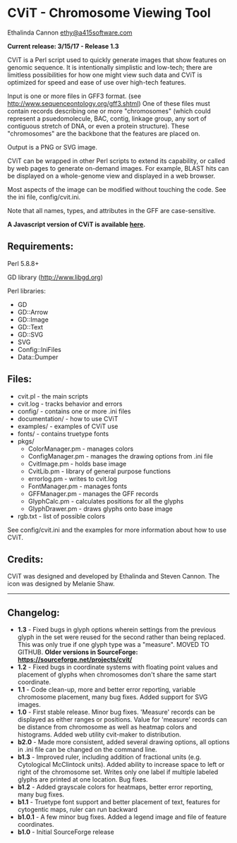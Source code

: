 # CViT - Chromosome Viewing Tool #

Ethalinda Cannon
ethy@a415software.com


**Current release: 3/15/17 - Release 1.3**


CViT is a Perl script used to quickly generate images that show features on 
genomic sequence. It is intentionally simplistic and low-tech; there are 
limitless possibilities for how one might view such data and CViT is 
optimized for speed and ease of use over high-tech features.

Input is one or more files in GFF3 format.
(see http://www.sequenceontology.org/gff3.shtml)
One of these files must contain records describing one or more "chromosomes" 
(which could represent a psuedomolecule, BAC, contig, linkage group, any 
sort of contiguous stretch of DNA, or even a protein structure). These 
"chromosomes" are the backbone that the features are placed on.

Output is a PNG or SVG image.

CViT can be wrapped in other Perl scripts to extend its capability, or 
called by web pages to generate on-demand images. For example, BLAST 
hits can be displayed on a whole-genome view and displayed in a web 
browser.

Most aspects of the image can be modified without touching the code. 
See the ini file, config/cvit.ini.

Note that all names, types, and attributes in the GFF are case-sensitive.

**A Javascript version of CViT is available [here](https://github.com/LegumeFederation/cvitjs).**



Requirements:
-------------
Perl 5.8.8+

GD library (http://www.libgd.org)

Perl libraries:
  + GD
  + GD::Arrow
  + GD::Image
  + GD::Text
  + GD::SVG
  + SVG
  + Config::IniFiles
  + Data::Dumper


Files:
------
  + cvit.pl        - the main scripts
  + cvit.log       - tracks behavior and errors
  + config/        - contains one or more .ini files
  + documentation/ - how to use CViT
  + examples/      - examples of CViT use
  + fonts/         - contains truetype fonts
  + pkgs/
     + ColorManager.pm  - manages colors
     + ConfigManager.pm - manages the drawing options from .ini file
     + CvitImage.pm     - holds base image
     + CvitLib.pm       - library of general purpose functions
     + errorlog.pm      - writes to cvit.log
     + FontManager.pm   - manages fonts
     + GFFManager.pm    - manages the GFF records
     + GlyphCalc.pm     - calculates positions for all the glyphs
     + GlyphDrawer.pm   - draws glyphs onto base image
  + rgb.txt        - list of possible colors

See config/cvit.ini and the examples for more information about how to use CViT.


Credits:
--------
CViT was designed and developed by Ethalinda and Steven Cannon. The icon was 
designed by Melanie Shaw.

********************************************************************************

Changelog:
----------
  + **1.3**    - Fixed bugs in glyph options wherein settings from the previous glyph in the set were reused for the second rather than being replaced. This was only  true if one glyph type was a "measure". MOVED TO GITHUB. **Older versions in SourceForge: https://sourceforge.net/projects/cvit/**
  + **1.2**    - Fixed bugs in coordinate systems with floating point values and placement of glyphs when chromosomes don't share the same start coordinate.
  + **1.1**    - Code clean-up, more and better error reporting, variable chromosome placement, many bug fixes. Added support for SVG images.
  + **1.0**    - First stable release. Minor bug fixes. 'Measure' records can be displayed as either ranges or positions. Value for 'measure' records can be distance from chromosome as well as heatmap colors and histograms. Added web utility cvit-maker to distribution.
  + **b2.0**   - Made more consistent, added several drawing options, all options in .ini file can be changed on the command line.
  + **b1.3**   - Improved ruler, including addition of fractional units (e.g. Cytological McClintock units). Added ability to increase space to left or right of the chromosome set. Writes only one label if multiple labeled glyphs are printed at one location. Bug fixes.
  + **b1.2**   - Added grayscale colors for heatmaps, better error reporting, many bug fixes.
  + **b1.1**   - Truetype font support and better placement of text, features for cytogentic maps, ruler can run backward
  + **b1.0.1** - A few minor bug fixes. Added a legend image and file of feature  coordinates.
  + **b1.0**   - Initial SourceForge release
